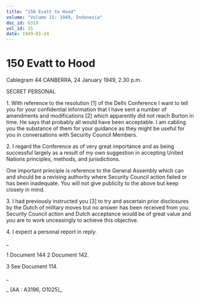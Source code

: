 ```yaml
---
title: "150 Evatt to Hood"
volume: "Volume 15: 1949, Indonesia"
doc_id: 6319
vol_id: 15
date: 1949-01-24
---
```


# 150 Evatt to Hood

Cablegram 44 CANBERRA, 24 January 1949, 2.30 p.m.

SECRET PERSONAL

1\. With reference to the resolution [1] of the Delhi Conference I want to tell you for your confidential information that I have sent a number of amendments and modifications [2] which apparently did not reach Burton in time. He says that probably all would have been acceptable. I am cabling you the substance of them for your guidance as they might be useful for you in conversations with Security Council Members.

2\. I regard the Conference as of very great importance and as being successful largely as a result of my own suggestion in accepting United Nations principles, methods, and jurisdictions.

One important principle is reference to the General Assembly which can and should be a revising authority where Security Council action failed or has been inadequate. You will not give publicity to the above but keep closely in mind.

3\. I had previously instructed you [3] to try and ascertain prior disclosures by the Dutch of military moves but no answer has been received from you. Security Council action and Dutch acceptance would be of great value and you are to work unceasingly to achieve this objective.

4\. I expect a personal report in reply.

_

1 Document 144 2 Document 142.

3 See Document 114.

_

_ [AA : A3196, O1025]_
